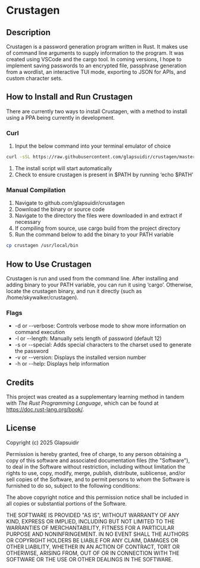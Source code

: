 # Crustagen

## Description

Crustagen is a password generation program written in Rust. It makes use of command line arguments to supply information to the program. It was created using VSCode and the cargo tool. In coming versions, I hope to implement saving passwords to an encrypted file, passphrase generation from a wordlist, an interactive TUI mode, exporting to JSON for APIs, and custom character sets.

## How to Install and Run Crustagen

There are currently two ways to install Crustagen, with a method to install using a PPA being currently in development.

### Curl

1. Input the below command into your terminal emulator of choice

```bash
curl -sSL https://raw.githubusercontent.com/glapsuidir/crustagen/master/install.sh | bash
```

1. The install script will start automatically
2. Check to ensure crustagen is present in $PATH by running ‘echo $PATH’

### Manual Compilation

1. Navigate to github.com/glapsuidir/crustagen
2. Download the binary or source code
3. Navigate to the directory the files were downloaded in and extract if necessary
4. If compiling from source, use cargo build from the project directory
5. Run the command below to add the binary to your PATH variable

```bash
cp crustagen /usr/local/bin
```

## How to Use Crustagen

Crustagen is run and used from the command line. After installing and adding binary to your PATH variable, you can run it using ‘cargo’. Otherwise, locate the crustagen binary, and run it directly (such as /home/skywalker/crustagen).

### Flags

- -d or --verbose: Controls verbose mode to show more information on command execution
- -l or --length: Manually sets length of password (default 12)
- -s or --special: Adds special characters to the charset used to generate the password
- -v or --version: Displays the installed version number
- -h or --help: Displays help information

## Credits

This project was created as a supplementary learning method in tandem with *The Rust Programming Language*, which can be found at https://doc.rust-lang.org/book/. 

## License

Copyright (c) 2025 Glapsuidir

Permission is hereby granted, free of charge, to any person obtaining a copy of this software and associated documentation files (the "Software"), to deal in the Software without restriction, including without limitation the rights to use, copy, modify, merge, publish, distribute, sublicense, and/or sell copies of the Software, and to permit persons to whom the Software is furnished to do so, subject to the following conditions:

The above copyright notice and this permission notice shall be included in all copies or substantial portions of the Software.

THE SOFTWARE IS PROVIDED "AS IS", WITHOUT WARRANTY OF ANY KIND, EXPRESS OR IMPLIED, INCLUDING BUT NOT LIMITED TO THE WARRANTIES OF MERCHANTABILITY, FITNESS FOR A PARTICULAR PURPOSE AND NONINFRINGEMENT. IN NO EVENT SHALL THE AUTHORS OR COPYRIGHT HOLDERS BE LIABLE FOR ANY CLAIM, DAMAGES OR OTHER LIABILITY, WHETHER IN AN ACTION OF CONTRACT, TORT OR OTHERWISE, ARISING FROM, OUT OF OR IN CONNECTION WITH THE SOFTWARE OR THE USE OR OTHER DEALINGS IN THE SOFTWARE.
